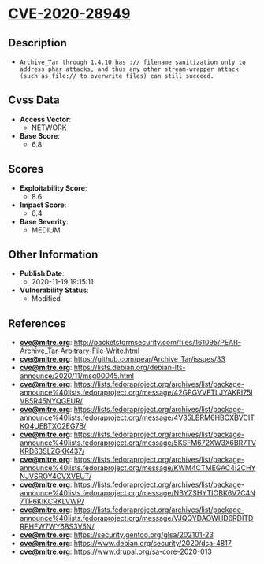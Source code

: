 
# [CVE-2020-28949](http://packetstormsecurity.com/files/161095/PEAR-Archive_Tar-Arbitrary-File-Write.html)

## Description

- `Archive_Tar through 1.4.10 has :// filename sanitization only to address phar attacks, and thus any other stream-wrapper attack (such as file:// to overwrite files) can still succeed.`

## Cvss Data

- **Access Vector**:
  - NETWORK
- **Base Score**:
  - 6.8

## Scores

- **Exploitability Score**:
  - 8.6
- **Impact Score**:
  - 6.4
- **Base Severity**:
  - MEDIUM

## Other Information

- **Publish Date**:
  - 2020-11-19 19:15:11
- **Vulnerability Status**:
  - Modified

## References

- **cve@mitre.org**: http://packetstormsecurity.com/files/161095/PEAR-Archive_Tar-Arbitrary-File-Write.html
- **cve@mitre.org**: https://github.com/pear/Archive_Tar/issues/33
- **cve@mitre.org**: https://lists.debian.org/debian-lts-announce/2020/11/msg00045.html
- **cve@mitre.org**: https://lists.fedoraproject.org/archives/list/package-announce%40lists.fedoraproject.org/message/42GPGVVFTLJYAKRI75IVB5R45NYQGEUR/
- **cve@mitre.org**: https://lists.fedoraproject.org/archives/list/package-announce%40lists.fedoraproject.org/message/4V35LBRM6HBCXBVCITKQ4UEBTXO2EG7B/
- **cve@mitre.org**: https://lists.fedoraproject.org/archives/list/package-announce%40lists.fedoraproject.org/message/5KSFM672XW3X6BR7TVKRD63SLZGKK437/
- **cve@mitre.org**: https://lists.fedoraproject.org/archives/list/package-announce%40lists.fedoraproject.org/message/KWM4CTMEGAC4I2CHYNJVSROY4CVXVEUT/
- **cve@mitre.org**: https://lists.fedoraproject.org/archives/list/package-announce%40lists.fedoraproject.org/message/NBYZSHYTIOBK6V7C4N7TP6KIKCRKLVWP/
- **cve@mitre.org**: https://lists.fedoraproject.org/archives/list/package-announce%40lists.fedoraproject.org/message/VJQQYDAOWHD6RDITDRPHFW7WY6BS3V5N/
- **cve@mitre.org**: https://security.gentoo.org/glsa/202101-23
- **cve@mitre.org**: https://www.debian.org/security/2020/dsa-4817
- **cve@mitre.org**: https://www.drupal.org/sa-core-2020-013
